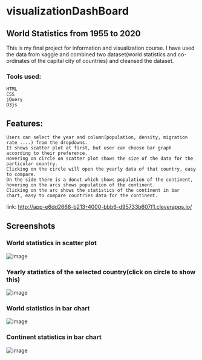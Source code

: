# visualizationDashBoard
## World Statistics from 1955 to 2020
This is my final project for information and visualization course. I have used the data from kaggle and combined two dataset(world statistics and co-ordinates of the capital city of countries) and cleansed the dataset.
### Tools used:
    HTML
    CSS
    jQuery
    D3js
## Features:
    Users can select the year and column(population, density, migration rate ....) from the dropdowns.
    It shows scatter plot at first, but user can choose bar graph according to their preference.
    Hovering on circle on scatter plot shows the size of the data for the particular country.
    Clicking on the circle will open the yearly data of that country, easy to compare.
    On the side there is a donut which shows population of the continent, hovering on the arcs shows population of the continent.
    Clicking on the arc shows the statistics of the continent in bar chart, easy to compare countries data for the continent.
    
link: http://app-e6dd2668-b213-4000-bbb6-d95733b607f1.cleverapps.io/

## Screenshots
### World statistics in scatter plot
![image](https://user-images.githubusercontent.com/44932604/115996483-d23feb00-a5b5-11eb-8148-43040e3d1f88.png)
### Yearly statistics of the selected country(click on circle to show this)
![image](https://user-images.githubusercontent.com/44932604/115996502-dec44380-a5b5-11eb-9ccc-03f4c4c45536.png)
### World statistics in bar chart
![image](https://user-images.githubusercontent.com/44932604/115996411-87be6e80-a5b5-11eb-8c66-ca7248a6ea42.png)
### Continent statistics in bar chart
![image](https://user-images.githubusercontent.com/44932604/115996436-a4f33d00-a5b5-11eb-94fb-73cdbd482ee6.png)
